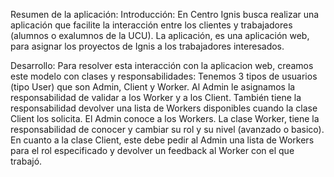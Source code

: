 Resumen de la aplicación:
Introducción:
En Centro Ignis busca realizar una aplicación que facilite la interacción entre los clientes y trabajadores (alumnos o exalumnos de la UCU).
La aplicación, es una aplicación web, para asignar los proyectos de Ignis a los trabajadores interesados.

Desarrollo:
Para resolver esta interacción con la aplicacion web, creamos este modelo con clases y responsabilidades:
Tenemos 3 tipos de usuarios (tipo User) que son Admin, Client y Worker. Al Admin le asignamos la responsabilidad de validar a los Worker y a los Client.
También tiene la responsabilidad devolver una lista de Workers disponibles cuando la clase Client los solicita. El Admin conoce a los Workers.
La clase Worker, tiene la responsabilidad de conocer y cambiar su rol y su nivel (avanzado o basico).
En cuanto a la clase Client, este debe pedir al Admin una lista de Workers para el rol especificado y devolver un feedback al Worker con el que trabajó.



